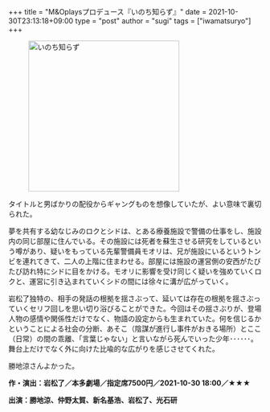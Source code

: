 +++
title = "M&Oplaysプロデュース『いのち知らず』"
date = 2021-10-30T23:13:18+09:00
type = "post"
author = "sugi"
tags = ["iwamatsuryo"]
+++
<figure class="alignleft"><img src="https://blog.asharpminor.com/images/play/2021/inochishirazu.jpg" alt="いのち知らず" style="width: 300px !important;"></figure>

タイトルと男ばかりの配役からギャングものを想像していたが、よい意味で裏切られた。

夢を共有する幼なじみのロクとシドは、とある療養施設で警備の仕事をし、施設内の同じ部屋に住んでいる。その施設には死者を蘇生させる研究をしているという噂があり、疑いをもっている先輩警備員モオリは、兄が施設にいるというトンビを連れてきて、二人の上階に住まわせる。部屋には施設の運営側の安西がたびたび訪れ特にシドに目をかける。モオリに影響を受け同じく疑いを強めていくロクと、運営に引き込まれていくシドの間には徐々に溝が広がっていく。

岩松了独特の、相手の発話の根拠を揺さぶって、延いては存在の根拠を揺さぶっていくセリフ回しを思い切り浴びることができた。今回はその揺さぶりが、登場人物の感情や関係性だけでなく、物語の設定からも生まれていた。何を信じるかということによる社会の分断、あそこ（陰謀が進行し事件がおきる場所）とここ（日常）の間の乖離、「言葉じゃない」と言いながら死んでいった少年･･････。舞台上だけでなく外に向けた比喩的な広がりを感じさせてくれた。

勝地涼さんよかった。

**作・演出：岩松了／本多劇場／指定席7500円／2021-10-30 18:00／★★★**

**出演：勝地涼、仲野太賀、新名基浩、岩松了、光石研**
